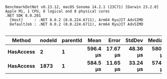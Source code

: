 ```

BenchmarkDotNet v0.13.12, macOS Sonoma 14.2.1 (23C71) [Darwin 23.2.0]
Apple M1, 1 CPU, 8 logical and 8 physical cores
.NET SDK 8.0.201
  [Host]     : .NET 8.0.2 (8.0.224.6711), Arm64 RyuJIT AdvSIMD
  DefaultJob : .NET 8.0.2 (8.0.224.6711), Arm64 RyuJIT AdvSIMD


```
| Method    | nodeId | parentId | Mean     | Error    | StdDev   | Median   | Gen0   | Allocated |
|---------- |------- |--------- |---------:|---------:|---------:|---------:|-------:|----------:|
| **HasAccess** | **2**      | **1**        | **596.4 μs** | **17.67 μs** | **48.36 μs** | **580.6 μs** | **0.9766** |    **8.8 KB** |
| **HasAccess** | **1873**   | **1**        | **584.5 μs** | **11.65 μs** | **33.24 μs** | **574.2 μs** | **0.9766** |   **9.63 KB** |
